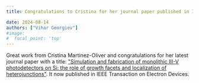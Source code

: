 ```yaml
---
title: Congratulations to Cristina for her journal paper published in IEEE Transaction on Electron Devices

date: 2024-08-14
authors: ["Vihar Georgiev"]
#image:
#  focal_point: 'top'
---
```

<!--more-->

Great work from Cristina Martinez-Oliver and congratulations for her latest journal paper with a title: ["Simulation and fabrication of monolithic III-V photodetectors on Si: the role of growth facets and localization of heterojunctions"](https://ieeexplore.ieee.org/document/10634131). It now published in IEEE Transaction on Electron Devices. 

